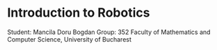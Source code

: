 # Introduction to Robotics
Student: Mancila Doru Bogdan
Group: 352
Faculty of Mathematics and Computer Science, University of Bucharest
